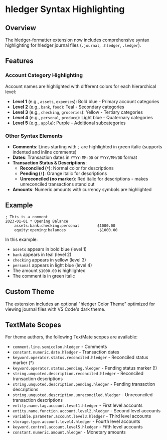 # hledger Syntax Highlighting

## Overview
The hledger-formatter extension now includes comprehensive syntax highlighting for hledger journal files (`.journal`, `.hledger`, `.ledger`).

## Features

### Account Category Highlighting
Account names are highlighted with different colors for each hierarchical level:
- **Level 1** (e.g., `assets`, `expenses`): Bold blue - Primary account categories
- **Level 2** (e.g., `bank`, `food`): Teal - Secondary categories  
- **Level 3** (e.g., `checking`, `groceries`): Yellow - Tertiary categories
- **Level 4** (e.g., `personal`, `produce`): Light blue - Quaternary categories
- **Level 5** (e.g., `apple`): Purple - Additional subcategories

### Other Syntax Elements
- **Comments**: Lines starting with `;` are highlighted in green italic (supports indented and inline comments)
- **Dates**: Transaction dates in `YYYY-MM-DD` or `YYYY/MM/DD` format
- **Transaction Status & Descriptions**:
  - **Reconciled (`*`)**: Normal color for descriptions
  - **Pending (`!`)**: Orange italic for descriptions  
  - **Unreconciled (no marker)**: Red italic for descriptions - makes unreconciled transactions stand out
- **Amounts**: Numeric amounts with currency symbols are highlighted

## Example
```hledger
; This is a comment
2023-01-01 * Opening Balance
    assets:bank:checking:personal        $1000.00
    equity:opening:balances              -$1000.00
```

In this example:
- `assets` appears in bold blue (level 1)
- `bank` appears in teal (level 2)  
- `checking` appears in yellow (level 3)
- `personal` appears in light blue (level 4)
- The amount `$1000.00` is highlighted
- The comment is in green italic

## Custom Theme
The extension includes an optional "hledger Color Theme" optimized for viewing journal files with VS Code's dark theme.

## TextMate Scopes
For theme authors, the following TextMate scopes are available:
- `comment.line.semicolon.hledger` - Comments
- `constant.numeric.date.hledger` - Transaction dates
- `keyword.operator.status.reconciled.hledger` - Reconciled status marker (*)
- `keyword.operator.status.pending.hledger` - Pending status marker (!)
- `string.unquoted.description.reconciled.hledger` - Reconciled transaction descriptions
- `string.unquoted.description.pending.hledger` - Pending transaction descriptions
- `string.unquoted.description.unreconciled.hledger` - Unreconciled transaction descriptions
- `entity.name.tag.account.level1.hledger` - First level accounts
- `entity.name.function.account.level2.hledger` - Second level accounts
- `variable.parameter.account.level3.hledger` - Third level accounts
- `storage.type.account.level4.hledger` - Fourth level accounts
- `keyword.control.account.level5.hledger` - Fifth level accounts
- `constant.numeric.amount.hledger` - Monetary amounts